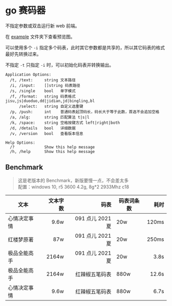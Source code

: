 # go 赛码器

不指定参数或双击运行新 web 前端。

在 [example](./example) 文件夹下查看预览图。

可以使用多个 `-i` 指定多个码表，此时其它参数都是共享的，所以其它码表的格式最好先转换过来。

不指定 `-t` 只指定 `-i` 时，可以初始化码表并转换输出。

```
Application Options:
  /t, /text:     string 文本路径
  /i, /input:    []string 码表路径
  /s, /single    bool   单字模式
  /f, /format:   string 码表格式 jisu,js|duoduo,dd|jidian,jd|bingling,bl
      /select:   string 自定义选重键
  /p, /push:     int    普通码表起顶码长，码长大于等于此数，首选不会追加空格
  /a, /alg:      string 匹配算法 t|s|l
  /k, /space:    string 空格按键方式 left|right|both
  /d, /details   bool   详细数据
  /v, /version   bool   查看版本信息

Help Options:
  /?             Show this help message
  /h, /help      Show this help message
```

## Benchmark

> 这是老版本的 Benchmark，新版要慢一点，不会差太多  
> 配置：windows 10, r5 3600 4.2g, 8g\*2 2933Mhz c18

| 文本         | 文本字数 |             码表 | 码表词条数 |  耗时 |
| ------------ | -------: | ---------------: | ---------- | ----: |
| 心情决定事情 |     9.6w | 091 点儿 2021 夏 | 20w        | 120ms |
| 红楼梦原著   |      87w | 091 点儿 2021 夏 | 20w        | 250ms |
| 极品全能高手 |    2164w | 091 点儿 2021 夏 | 20w        |  3.8s |
| 极品全能高手 |    2164w |   红辣椒五笔码表 | 880w       | 12.6s |
| 心情决定事情 |     9.6w |   红辣椒五笔码表 | 880w       |  6.7s |
